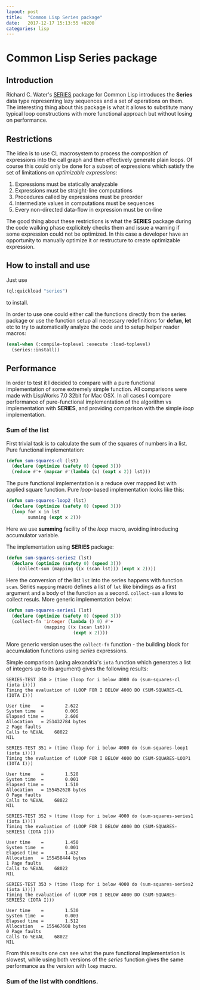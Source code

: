 ```yaml
---
layout: post
title:  "Common Lisp Series package"
date:   2017-12-17 15:13:55 +0200
categories: lisp
---
```

# Common Lisp Series package

## Introduction
Richard C. Water's [SERIES](http://series.sourceforge.net/) package for Common Lisp introduces the **Series** data type representing lazy sequences and a set of operations on them. The interesting thing about this package is what it allows to substitute many typical loop constructions with more functional approach but without losing on performance.

## Restrictions

The idea is to use CL macrosystem to process the composition of expressions into the call graph and then effectively generate plain loops. Of course this could only be done for a subset of expressions which satisfy the set of limitations on *optimizable expressions*:

1. Expressions must be statically analyzable
1. Expressions must be straight-line computations
1. Procedures called by expressions must be preorder
1. Intermediate values in computations must be sequences
1. Every non-directed data-flow in expression must be on-line

The good thing about these restrictions is what the **SERIES** package during the code walking phase explicitely checks them and issue a warning if some expression could not be optimized. In this case a developer have an opportunity to manually optimize it or restructure to create optimizable expression.

## How to install and use

Just use
```lisp
(ql:quickload "series")
```
to install.

In order to use one could either call the functions directly from the series package or use the function setup all necessary redefinitions for **defun**, **let** etc to try to automatically analyze the code and to setup helper reader macros:
```lisp
(eval-when (:compile-toplevel :execute :load-toplevel)
  (series::install))
```
  
## Performance
  
  In order to test it I decided to compare with a pure functional implementation of some extremely simple function. All comparisons were made with LispWorks 7.0 32bit for Mac OSX. In all cases I compare performance of pure-functional implementation of the algorithm vs implementation with **SERIES**, and providing comparison with the simple *loop* implementation.
  
### Sum of the list

First trivial task is to calculate the sum of the squares of numbers in a list. Pure functional implementation:

```lisp
(defun sum-squares-cl (lst)
  (declare (optimize (safety 0) (speed 3)))
  (reduce #'+ (mapcar #'(lambda (x) (expt x 2)) lst)))
```

The pure functional implementation is a reduce over mapped list with applied square function. Pure *loop*-based implementation looks like this:

```lisp
(defun sum-squares-loop2 (lst)
  (declare (optimize (safety 0) (speed 3)))
  (loop for x in lst
        summing (expt x 2)))
```

Here we use **summing** facility of the *loop* macro, avoiding introducing accumulator variable.

The implementation using **SERIES** package:

```lisp
(defun sum-squares-series2 (lst)
  (declare (optimize (safety 0) (speed 3)))
    (collect-sum (mapping ((x (scan lst))) (expt x 2))))
```

Here the conversion of the list ```lst``` into the series happens with function ```scan```.
Series ```mapping``` macro defines a list of ```let``` like bindings as a first argument and a body of the function as a second.
```collect-sum``` allows to collect resuls. More generic implementation below:

```lisp
(defun sum-squares-series1 (lst)
  (declare (optimize (safety 0) (speed 3)))
  (collect-fn 'integer (lambda () 0) #'+
              (mapping ((x (scan lst)))
                         (expt x 2))))
```

More generic version uses the ```collect-fn``` function - the building block for accumulation functions using *series* expressions.

Simple comparison (using alexandria's ```iota``` function which generates a list of integers up to its argument) gives the following results:
```
SERIES-TEST 350 > (time (loop for i below 4000 do (sum-squares-cl (iota i))))
Timing the evaluation of (LOOP FOR I BELOW 4000 DO (SUM-SQUARES-CL (IOTA I)))

User time    =        2.622
System time  =        0.005
Elapsed time =        2.606
Allocation   = 251432784 bytes
2 Page faults
Calls to %EVAL    68022
NIL

SERIES-TEST 351 > (time (loop for i below 4000 do (sum-squares-loop1 (iota i))))
Timing the evaluation of (LOOP FOR I BELOW 4000 DO (SUM-SQUARES-LOOP1 (IOTA I)))

User time    =        1.528
System time  =        0.001
Elapsed time =        1.510
Allocation   = 155452628 bytes
0 Page faults
Calls to %EVAL    68022
NIL

SERIES-TEST 352 > (time (loop for i below 4000 do (sum-squares-series1 (iota i))))
Timing the evaluation of (LOOP FOR I BELOW 4000 DO (SUM-SQUARES-SERIES1 (IOTA I)))

User time    =        1.450
System time  =        0.001
Elapsed time =        1.432
Allocation   = 155458444 bytes
1 Page faults
Calls to %EVAL    68022
NIL

SERIES-TEST 353 > (time (loop for i below 4000 do (sum-squares-series2 (iota i))))
Timing the evaluation of (LOOP FOR I BELOW 4000 DO (SUM-SQUARES-SERIES2 (IOTA I)))

User time    =        1.530
System time  =        0.003
Elapsed time =        1.512
Allocation   = 155467608 bytes
0 Page faults
Calls to %EVAL    68022
NIL

```

From this results one can see what the pure functional implementation is slowest, while using both versions of the *series* function gives the same performance as the version with ```loop``` macro.


### Sum of the list with conditions.


